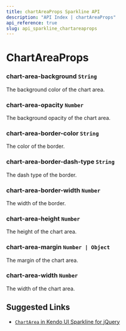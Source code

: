 ```yaml
---
title: chartAreaProps Sparkline API
description: "API Index | chartAreaProps"
api_reference: true
slug: api_sparkline_chartareaprops
---
```


# ChartAreaProps

### chart-area-background `String`

The background color of the chart area.

### chart-area-opacity `Number`

The background opacity of the chart area.

### chart-area-border-color `String`

The color of the border.

### chart-area-border-dash-type `String`

The dash type of the border.

### chart-area-border-width `Number`

The width of the border.

### chart-area-height `Number`

The height of the chart area.

### chart-area-margin `Number | Object`

The margin of the chart area.

### chart-area-width `Number`

The width of the chart area.

## Suggested Links

 * [`ChartArea` in Kendo UI Sparkline for jQuery](https://docs.telerik.com/kendo-ui/api/javascript/dataviz/ui/sparkline/configuration/chartarea)
